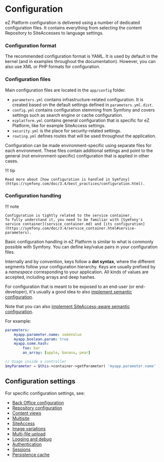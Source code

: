 # Configuration

eZ Platform configuration is delivered using a number of dedicated configuration files.
It contains everything from selecting the content Repository to SiteAccesses to language settings.

### Configuration format

The recommended configuration format is YAML. It is used by default in the kernel (and in examples throughout the documentation).
However, you can also use XML or PHP formats for configuration.

### Configuration files

Main configuration files are located in the `app/config` folder.

- `parameters.yml` contains infrastructure-related configuration. It is created based on the default settings defined in `parameters.yml.dist`.
- `config.yml` contains configuration stemming from Symfony and covers settings such as search engine or cache configuration.
- `ezplatform.yml` contains general configuration that is specific for eZ Platform, like for example SiteAccess settings.
- `security.yml` is the place for security-related settings.
- `routing.yml` defines routes that will be used throughout the application.

Configuration can be made environment-specific using separate files for each environment.
These files contain additional settings and point to the general (not environment-specific) configuration that is applied in other cases.

!!! tip

    Read more about [how configuration is handled in Symfony](https://symfony.com/doc/3.4/best_practices/configuration.html).

### Configuration handling

!!! note

    Configuration is tightly related to the service container.
    To fully understand it, you need to be familiar with [Symfony's service container](service_container.md) and [its configuration](https://symfony.com/doc/3.4/service_container.html#service-parameters).

Basic configuration handling in eZ Platform is similar to what is commonly possible with Symfony.
You can define key/value pairs in your configuration files.

Internally and by convention, keys follow a **dot syntax**, where the different segments follow your configuration hierarchy.
Keys are usually prefixed by a *namespace* corresponding to your application. All kinds of values are accepted, including arrays and deep hashes.

For configuration that is meant to be exposed to an end-user (or end-developer),
it's usually a good idea to also [implement semantic configuration](https://symfony.com/doc/3.4/components/config/definition.html).

Note that you can also [implement SiteAccess-aware semantic configuration](../cookbook/exposing_siteaccess_aware_configuration_for_your_bundle.md).

For example:

``` yaml
parameters:
    myapp.parameter.name: someValue
    myapp.boolean.param: true
    myapp.some.hash:
        foo: bar
        an_array: [apple, banana, pear]
```

``` php
// Usage inside a controller
$myParameter = $this->container->getParameter( 'myapp.parameter.name' );
```

## Configuration settings

For specific configuration settings, see:

- [Back Office configuration](config_back_office.md)
- [Repository configuration](config_repository.md)
- [Content views](content_rendering.md#configuring-views-the-viewprovider)
- [Multisite](multisite.md#configuring-multisite)
- [SiteAccess](siteaccess.md#configuring-siteaccesses)
- [Image variations](images.md#configuring-image-variations)
- [Multi-file upload](file_management.md#multi-file-upload)
- [Logging and debug](devops.md#logging-and-debug-configuration)
- [Authentication](security.md#symfony-authentication)
- [Sessions](sessions.md#configuration)
- [Persistence cache](persistence_cache.md#configuration)
